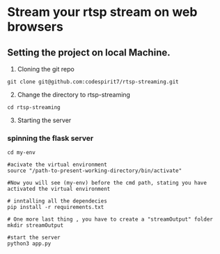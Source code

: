 # Stream your rtsp stream on web browsers

## Setting the project on local Machine.
  1. Cloning the git repo
  ```
  git clone git@github.com:codespirit7/rtsp-streaming.git
  ```

  2. Change the directory to rtsp-streaming
  ```
  cd rtsp-streaming
  ```

  3. Starting the server

  ### spinning the flask server
  ```
  cd my-env

  #acivate the virtual environment
  source "/path-to-present-working-directory/bin/activate"

  #Now you will see (my-env) before the cmd path, stating you have activated the virtual environment

  # inntalling all the dependecies
  pip install -r requirements.txt

  # One more last thing , you have to create a "streamOutput" folder
  mkdir streamOutput

  #start the server
  python3 app.py

  ```

